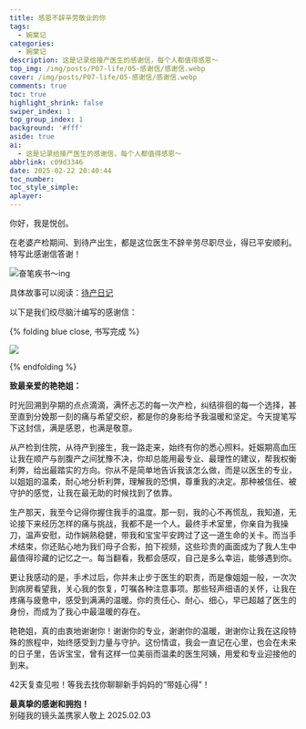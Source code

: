 ```yaml
---
title: 感恩不辞辛劳敬业的你
tags:
  - 婉棠记
categories:
  - 婉棠记
description: 这是记录给接产医生的感谢信，每个人都值得感恩～
top_img: /img/posts/P07-life/05-感谢信/感谢信.webp
cover: /img/posts/P07-life/05-感谢信/感谢信.webp
comments: true
toc: true
highlight_shrink: false
swiper_index: 1
top_group_index: 1
background: '#fff'
aside: true
ai:
  - 这是记录给接产医生的感谢信，每个人都值得感恩～
abbrlink: c09d3346
date: 2025-02-22 20:40:44
toc_number:
toc_style_simple:
aplayer:
---
```


你好，我是悦创。

在老婆产检期间、到待产出生，都是这位医生不辞辛劳尽职尽业，得已平安顺利。特写此感谢信答谢！

![奋笔疾书～ing](05-感谢信/image.png)

具体故事可以阅读：[待产日记](https://blog.bornforthis.cn/posts/9a28c1d0.html)

以下是我们绞尽脑汁编写的感谢信：

{% folding blue close, 书写完成 %}

![](05-感谢信/image-1.png)

{% endfolding %}


**致最亲爱的艳艳姐：**  

时光回溯到孕期的点点滴滴，满怀忐忑的每一次产检，纠结徘徊的每一个选择，甚至直到分娩那一刻的痛与希望交织，都是你的身影给予我温暖和坚定。今天提笔写下这封信，满是感恩，也满是敬意。  

从产检到住院，从待产到接生，我一路走来，始终有你的悉心照料。妊娠期高血压让我在顺产与剖腹产之间犹豫不决，你却总能用最专业、最理性的建议，帮我权衡利弊，给出最踏实的方向。你从不是简单地告诉我该怎么做，而是以医生的专业，以姐姐的温柔，耐心地分析利弊，理解我的恐惧，尊重我的决定。那种被信任、被守护的感觉，让我在最无助的时候找到了依靠。  

生产那天，我至今记得你握住我手的温度。那一刻，我的心不再慌乱，我知道，无论接下来经历怎样的痛与挑战，我都不是一个人。最终手术室里，你亲自为我操刀，温声安慰，动作娴熟稳健，带我和宝宝平安跨过了这一道生命的关卡。而当手术结束，你还贴心地为我们母子合影，拍下视频，这些珍贵的画面成为了我人生中最值得珍藏的记忆之一。每当翻看，我都会感叹，自己是多么幸运，能够遇到你。  

更让我感动的是，手术过后，你并未止步于医生的职责，而是像姐姐一般，一次次到病房看望我，关心我的恢复，叮嘱各种注意事项。那些轻声细语的关怀，让我在疼痛与疲惫中，感受到满满的温暖。你的责任心、耐心、细心，早已超越了医生的身份，而成为了我心中最温暖的存在。  

艳艳姐，真的由衷地谢谢你！谢谢你的专业，谢谢你的温暖，谢谢你让我在这段特殊的旅程中，始终感受到力量与守护。这份情谊，我会一直记在心里，也会在未来的日子里，告诉宝宝，曾有这样一位美丽而温柔的医生阿姨，用爱和专业迎接他的到来。  

42天复查见啦！等我去找你聊聊新手妈妈的“带娃心得”！  

**最真挚的感谢和拥抱！**  
别碰我的镜头盖携家人敬上
2025.02.03